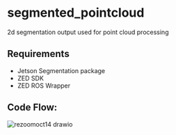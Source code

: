 # segmented_pointcloud
2d segmentation output used for point cloud processing

## Requirements

- Jetson Segmentation package   
- ZED SDK  
- ZED ROS Wrapper

## Code Flow:

![rezoomoct14 drawio](https://user-images.githubusercontent.com/90351952/196471201-0480d573-4e8f-4c5e-8c86-a7c572bf95b3.png)
